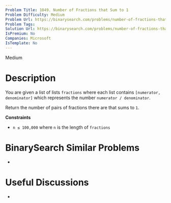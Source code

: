 ```yaml
---
Problem Title: 1049. Number of Fractions that Sum to 1
Problem Difficulty: Medium
Problem Url: https://binarysearch.com/problems/number-of-fractions-that-sum-to-1/
Problem Tags: 
Solution Url: https://binarysearch.com/problems/number-of-fractions-that-sum-to-1/solutions/
IsPremium: No
Companies: Microsoft
IsTemplate: No
---
```


<span style="color: ;">Medium</span>

# Description

You are given a list of lists `fractions` where each list contains `[numerator, denominator]` which represents the number `numerator / denominator`.

Return the number of pairs of fractions there are that sums to `1`.

**Constraints**
- `n ≤ 100,000` where `n` is the length of `fractions`

# BinarySearch Similar Problems

- []()

# Useful Discussions

- []()
